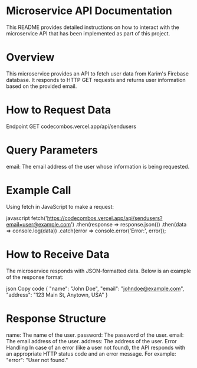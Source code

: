# Microservice API Documentation
This README provides detailed instructions on how to interact with the microservice API that has been implemented as part of this project.

# Overview
This microservice provides an API to fetch user data from Karim's Firebase database. It responds to HTTP GET requests and returns user information based on the provided email.

# How to Request Data
Endpoint
GET codecombos.vercel.app/api/sendusers

# Query Parameters
email: The email address of the user whose information is being requested.
# Example Call
Using fetch in JavaScript to make a request:

javascript
fetch('https://codecombos.vercel.app/api/sendusers?email=user@example.com')
  .then(response => response.json())
  .then(data => console.log(data))
  .catch(error => console.error('Error:', error));

# How to Receive Data
The microservice responds with JSON-formatted data. Below is an example of the response format:

json
Copy code
{
  "name": "John Doe",
  "email": "johndoe@example.com",
  "address": "123 Main St, Anytown, USA"
}

# Response Structure
name: The name of the user.
password: The password of the user. 
email: The email address of the user.
address: The address of the user.
Error Handling
In case of an error (like a user not found), the API responds with an appropriate HTTP status code and an error message. For example:
 "error": "User not found."
